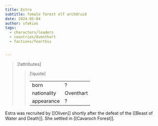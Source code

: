 ```yaml
---
title: Estra
subtitle: female forest elf archdruid
date: 2024-05-04
author: sfakias
tags:
  - characters/leaders
  - countries/Oventhart
  - factions/Tearthis


---
```

> [!attributes]
> 
> > [!quote]
> >
> > | | |
> > | --- | --- |
> > | born | ? |
> > | nationality | Oventhart |
> > | appearance | ? |

Estra was recruited by [[Oliven]] shortly after the defeat of the [[Beast of Water and Death]]. She settled in [[Cavaroch Forest]].